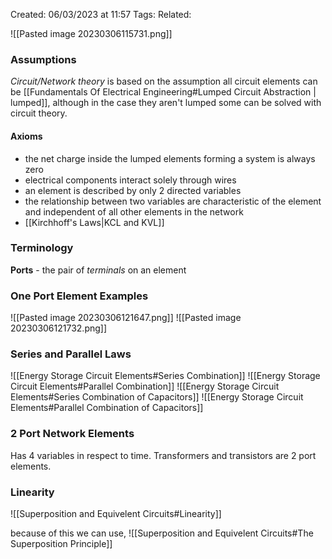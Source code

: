 Created: 06/03/2023 at 11:57
Tags: 
Related:

![[Pasted image 20230306115731.png]]

### Assumptions
*Circuit/Network theory* is based on the assumption all circuit elements can be [[Fundamentals Of Electrical Engineering#Lumped Circuit Abstraction | lumped]], although in the case they aren't lumped some can be solved with circuit theory.

#### Axioms
- the net charge inside the lumped elements forming a system is always zero
- electrical components interact solely through wires
- an element is described by only 2 directed variables
- the relationship between two variables are characteristic of the element and independent of all other elements in the network
- [[Kirchhoff's Laws|KCL and KVL]]

### Terminology
**Ports** - the pair of *terminals* on an element

### One Port Element Examples
![[Pasted image 20230306121647.png]]
![[Pasted image 20230306121732.png]]

### Series and Parallel Laws
![[Energy Storage Circuit Elements#Series Combination]]
![[Energy Storage Circuit Elements#Parallel Combination]]
![[Energy Storage Circuit Elements#Series Combination of Capacitors]]
![[Energy Storage Circuit Elements#Parallel Combination of Capacitors]]

### 2 Port Network Elements
Has 4 variables in respect to time.
Transformers and transistors are 2 port elements.

### Linearity
![[Superposition and Equivelent Circuits#Linearity]]

because of this we can use,
![[Superposition and Equivelent Circuits#The Superposition Principle]]